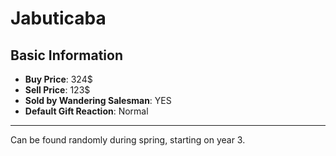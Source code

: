 # Jabuticaba

## Basic Information

- **Buy Price**: 324$
- **Sell Price**: 123$
- **Sold by Wandering Salesman**: YES
- **Default Gift Reaction**: Normal

---
Can be found randomly during spring, starting on year 3.
